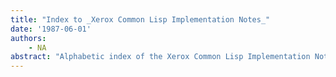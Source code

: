 ```yaml
---
title: "Index to _Xerox Common Lisp Implementation Notes_"
date: '1987-06-01'
authors: 
    - NA
abstract: "Alphabetic index of the Xerox Common Lisp Implementation Notes for the Lyric Release."
---
```


